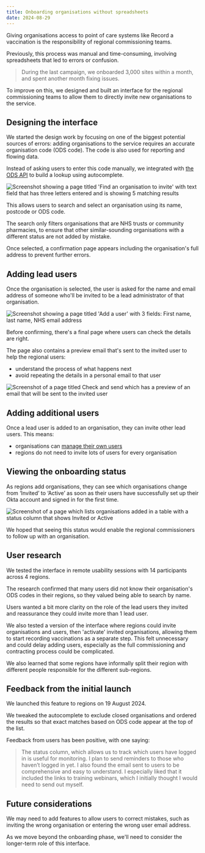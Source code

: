 ```yaml
---
title: Onboarding organisations without spreadsheets
date: 2024-08-29
---
```


Giving organisations access to point of care systems like Record a vaccination is the responsibility of regional commissioning teams.

Previously, this process was manual and time-consuming, involving spreadsheets that led to errors or confusion.

> During the last campaign, we onboarded 3,000 sites within a month, and spent another month fixing issues.

To improve on this, we designed and built an interface for the regional commissioning teams to allow them to directly invite new organisations to the service.

## Designing the interface

We started the design work by focusing on one of the biggest potential sources of errors: adding organisations to the service requires an accurate organisation code (ODS code). The code is also used for reporting and flowing data.

Instead of asking users to enter this code manually, we integrated with [the ODS API](https://digital.nhs.uk/developer/api-catalogue/organisation-data-service-ord) to build a lookup using autocomplete.

![Screenshot showing a page titled 'Find an organisation to invite' with text field that has three letters entered and is showing 5 matching results](qxky6r64lg4myou4vrg6w002qg7e.png)

This allows users to search and select an organisation using its name, postcode or ODS code.

The search only filters organisations that are NHS trusts or community pharmacies, to ensure that other similar-sounding organisations with a different status are not added by mistake.

Once selected, a confirmation page appears including the organisation's full address to prevent further errors.

## Adding lead users

Once the organisation is selected, the user is asked for the name and email address of someone who'll be invited to be a lead administrator of that organisation.

![Screenshot showing a page titled 'Add a user' with 3 fields: First name, last name, NHS email address](nmen9pfhmnjovpfcmnli5jxgdzep.png)

Before confirming, there's a final page where users can check the details are right.

The page also contains a preview email that's sent to the invited user to help the regional users:

- understand the process of what happens next
- avoid repeating the details in a personal email to that user

![Screenshot of a page titled Check and send which has a preview of an email that will be sent to the invited user](8t5zurkym9uwt9n61wij6r59n0cc.png)

## Adding additional users

Once a lead user is added to an organisation, they can invite other lead users. This means:

- organisations can [manage their own users](/record-a-vaccination/2024/07/designing-an-initial-user-permissions-model)
- regions do not need to invite lots of users for every organisation

## Viewing the onboarding status

As regions add organisations, they can see which organisations change from ‘Invited’ to ‘Active’ as soon as their users have successfully set up their Okta account and signed in for the first time.

![Screenshot of a page which lists organisations added in a table with a status column that shows Invited or Active](azrnvvc0ccg4pgjm4w5zbxnwkj86.png)

We hoped that seeing this status would enable the regional commissioners to follow up with an organisation.

## User research

We tested the interface in remote usability sessions with 14 participants across 4 regions.

The research confirmed that many users did not know their organisation's ODS codes in their regions, so they valued being able to search by name.

Users wanted a bit more clarity on the role of the lead users they invited and reassurance they could invite more than 1 lead user.

We also tested a version of the interface where regions could invite organisations and users, then 'activate' invited organisations, allowing them to start recording vaccinations as a separate step. This felt unnecessary and could delay adding users, especially as the full commissioning and contracting process could be complicated.

We also learned that some regions have informally split their region with different people responsible for the different sub-regions.

## Feedback from the initial launch

We launched this feature to regions on 19 August 2024.

We tweaked the autocomplete to exclude closed organisations and ordered the results so that exact matches based on ODS code appear at the top of the list.

Feedback from users has been positive, with one saying:

> The status column, which allows us to track which users have logged in is useful for monitoring. I plan to send reminders to those who haven’t logged in yet. I also found the email sent to users to be comprehensive and easy to understand. I especially liked that it included the links to training webinars, which I initially thought I would need to send out myself.

## Future considerations

We may need to add features to allow users to correct mistakes, such as inviting the wrong organisation or entering the wrong user email address.

As we move beyond the onboarding phase, we'll need to consider the longer-term role of this interface.
